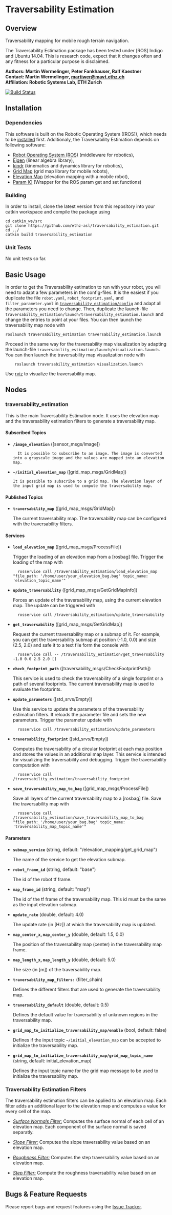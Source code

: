 # Traversability Estimation

## Overview

Traversability mapping for mobile rough terrain navigation.

The Traversability Estimation package has been tested under [ROS] Indigo and Ubuntu 14.04. This is research code, expect that it changes often and any fitness for a particular purpose is disclaimed.

**Authors: Martin Wermelinger, Peter Fankhauser, Ralf Kaestner  
Contact: Martin Wermelinger, martiwer@mavt.ethz.ch  
Affiliation: Robotic Systems Lab, ETH Zurich**

[![Build Status](https://ci.leggedrobotics.com/buildStatus/icon?job=github_leggedrobotics/traversability_estimation/master)](https://ci.leggedrobotics.com/job/github_leggedrobotics/job/traversability_estimation/job/master/)

## Installation

### Dependencies

This software is built on the Robotic Operating System ([ROS]), which needs to be [installed](http://wiki.ros.org) first. Additionaly, the Traversability Estimation depends on following software:

- [Robot Operating System (ROS)](http://wiki.ros.org) (middleware for robotics),
- [Eigen](http://eigen.tuxfamily.org) (linear algebra library),
- [kindr](http://github.com/ethz-asl/kindr) (kinematics and dynamics library for robotics),
- [Grid Map](https://github.com/ethz-asl/grid_map) (grid map library for mobile robots),
- [Elevation Map](https://github.com/ethz-asl/elevation_mapping) (elevation mapping with a mobile robot),
- [Param IO](https://bitbucket.org/leggedrobotics/any_node/src/master/) (Wrapper for the ROS param get and set functions)

### Building

In order to install, clone the latest version from this repository into your catkin workspace and compile the package using

	cd catkin_ws/src
	git clone https://github.com/ethz-asl/traversability_estimation.git
	cd ../
	catkin build traversability_estimation


### Unit Tests

No unit tests so far.


## Basic Usage

In order to get the Traversability estimation to run with your robot, you will need to adapt a few parameters in the config-files. It is the easiest if you duplicate the file `robot.yaml`, `robot_footprint.yaml`, and `filter_parameter.yaml` in [`traversability_estimation/config`](https://github.com/ethz-asl/traversability_estimation/tree/master/traversability_estimation/config) and adapt all the parameters you need to change. Then, duplicate the launch-file `traversability_estimation/launch/traversability_estimation.launch` and change the entries to point at your files. You can then launch the traversability map node with

	roslaunch traversability_estimation traversability_estimation.launch

Proceed in the same way for the traversability map visualization by adapting the launch-file `traversability_estimation/launch/visualization.launch`. You can then launch the traversability map visualization node with

     	roslaunch traversability_estimation visualization.launch

Use [rviz](http://wiki.ros.org/rviz) to visualize the traversability map.


## Nodes

### traversability_estimation

This is the main Traversability Estimation node. It uses the elevation map and the traversability estimation filters to generate a traversability map.


#### Subscribed Topics

* **`/image_elevation`** ([sensor_msgs/Image])

    	It is possible to subscribe to an image. The image is converted into a grayscale image and the values are mapped into an elevation map.

* **`~/initial_elevation_map`** ([grid_map_msgs/GridMap])

      It is possible to subscribe to a grid map. The elevation layer of the input grid map is used to compute the traversability map.


#### Published Topics

* **`traversability_map`** ([grid_map_msgs/GridMap])

	The current traversability map. The traversability map can be configured with the traversability filters.


#### Services

* **`load_elevation_map`** ([grid_map_msgs/ProcessFile])

    Trigger the loading of an elevation map from a [rosbag] file. Trigger the loading of the map with

        rosservice call /traversability_estimation/load_elevation_map "file_path: '/home/user/your_elevation_bag.bag' topic_name: 'elevation_topic_name'"

* **`update_traversability`** ([grid_map_msgs/GetGridMapInfo])

    Forces an update of the traversability map, using the current elevation map. The update can be triggered with

        rosservice call /traversability_estimation/update_traversability

* **`get_traversability`** ([grid_map_msgs/GetGridMap])

    Request the current traversability map or a submap of it. For example, you can get the traversability submap at position (-1.0, 0.0) and size (2.5, 2.0) and safe it to a text file form the console with

        rosservice call -- /traversability_estimation/get_traversability -1.0 0.0 2.5 2.0 []

* **`check_footprint_path`** ([traversability_msgs/CheckFootprintPath])

    This service is used to check the traversability of a single footprint or a path of several footprints. The current traversability map is used to evaluate the footprints.

* **`update_parameters`** ([std_srvs/Empty])

    Use this service to update the parameters of the traversability estimation filters. It reloads the parameter file and sets the new parameters. Trigger the parameter update with

        rosservice call /traversability_estimation/update_parameters

* **`traversability_footprint`** ([std_srvs/Empty])

    Computes the traversability of a circular footprint at each map position and stores the values in an additional map layer. This service is intended for visualizing the traversability and debugging. Trigger the traversability computation with

        rosservice call /traversability_estimation/traversability_footprint

* **`save_traversability_map_to_bag`** ([grid_map_msgs/ProcessFile])

    Save all layers of the current traversability map to a [rosbag] file. Save the traversability map with

        rosservice call /traversability_estimation/save_traversability_map_to_bag "file_path: '/home/user/your_bag.bag' topic_name: 'traversability_map_topic_name'"

#### Parameters

* **`submap_service`** (string, default: "/elevation_mapping/get_grid_map")

	The name of the service to get the elevation submap.

* **`robot_frame_id`** (string, default: "base")

	The id of the robot tf frame.

* **`map_frame_id`** (string, default: "map")

	The id of the tf frame of the traversability map. This id must be the same as the input elevation submap.

* **`update_rate`** (double, default: 4.0)

	The update rate (in \[Hz\]) at which the traversability map is updated.

* **`map_center_x`, `map_center_y`** (double, default: 1.5, 0.0)

	The position of the traversability map (center) in the traversability map frame.

* **`map_length_x`, `map_length_y`** (double, default: 5.0)

	The size (in \[m\]) of the traversability map.

* **`traversability_map_filters:`** (filter_chain)

	Defines the different filters that are used to generate the traversability map.

* **`traversability_default`** (double, default: 0.5)

	Defines the default value for traversability of unknown regions in the traversability map.

* **`grid_map_to_initialize_traversability_map/enable`** (bool, default: false)

	Defines if the input topic `~/initial_elevation_map` can be accepted to initialize the traversability map.

* **`grid_map_to_initialize_traversability_map/grid_map_topic_name`** (string, default: initial_elevation_map)

	Defines the input topic name for the grid map message to be used to initialize the traversability map.

### Traversability Estimation Filters

The traversability estimation filters can be applied to an elevation map. Each filter adds an additional layer to the elevation map and computes a value for every cell of the map.

* *[Surface Normals Filter:](traversability_estimation_filters/src/SurfaceNormalsFilter.cpp)* Computes the surface normal of each cell of an elevation map. Each component of the surface normal is saved separatly.

* *[Slope Filter:](traversability_estimation_filters/src/SlopeFilter.cpp)* Computes the slope traversability value based on an elevation map.

* *[Roughness Filter:](traversability_estimation_filters/src/RoughnessFilter.cpp)* Computes the step traversability value based on an elevation map.

* *[Step Filter:](traversability_estimation_filters/src/StepFilter.cpp)* Compute the roughness traversability value based on an elevation map.

## Bugs & Feature Requests

Please report bugs and request features using the [Issue Tracker](https://github.com/ethz-asl/ros_best_practices/issues).
